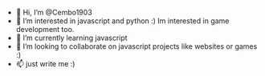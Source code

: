 - 👋 Hi, I’m @Cembo1903
- 👀 I’m interested in javascript and python :) Im interested in game development too.
- 🌱 I’m currently learning javascript
- 💞️ I’m looking to collaborate on javascript projects like websites or games :)
- 📫 just write me :)

<!---
Cembo1903/Cembo1903 is a ✨ special ✨ repository because its `README.md` (this file) appears on your GitHub profile.
You can click the Preview link to take a look at your changes.
--->
